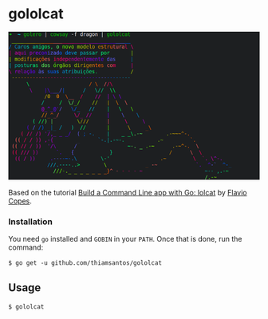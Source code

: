 # gololcat

![screenshot](screenshot.png)

Based on the tutorial [Build a Command Line app with Go: lolcat](https://flaviocopes.com/go-tutorial-lolcat/) by [Flavio Copes](https://flaviocopes.com/).

### Installation

You need `go` installed and `GOBIN` in your `PATH`. Once that is done, run the
command:

```shell
$ go get -u github.com/thiamsantos/gololcat
```

## Usage

```sh
$ gololcat
```
